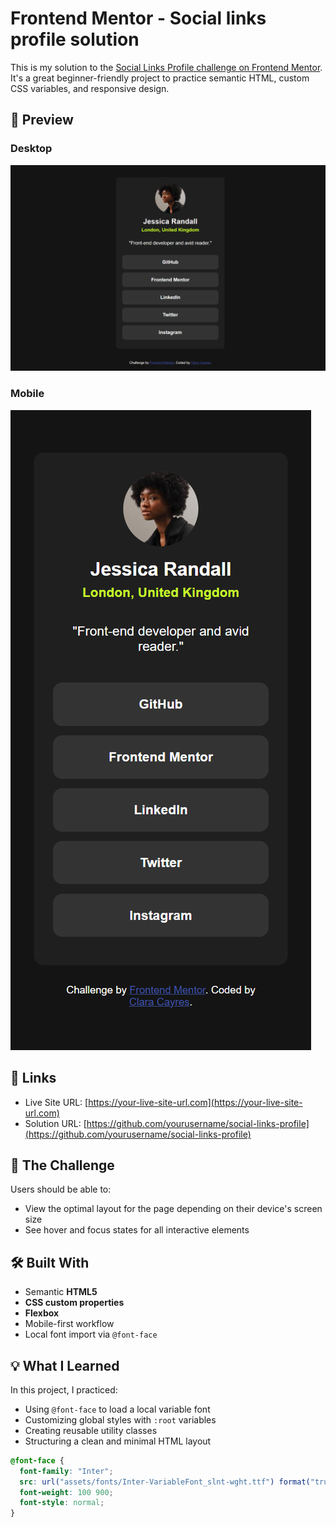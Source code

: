 # Frontend Mentor - Social links profile solution

This is my solution to the [Social Links Profile challenge on Frontend Mentor](https://www.frontendmentor.io/challenges/social-links-profile-UG32l9m6dQ). It's a great beginner-friendly project to practice semantic HTML, custom CSS variables, and responsive design.

## 📸 Preview

### Desktop
![Desktop](assets/images/desktop.png)

### Mobile
![Mobile](assets/images/mobile.png)

## 🔗 Links

- Live Site URL: [https://your-live-site-url.com](https://your-live-site-url.com)
- Solution URL: [https://github.com/yourusername/social-links-profile](https://github.com/yourusername/social-links-profile)

## 🚀 The Challenge

Users should be able to:

- View the optimal layout for the page depending on their device's screen size
- See hover and focus states for all interactive elements

## 🛠️ Built With

- Semantic **HTML5**
- **CSS custom properties**
- **Flexbox**
- Mobile-first workflow
- Local font import via `@font-face`

## 💡 What I Learned

In this project, I practiced:

- Using `@font-face` to load a local variable font
- Customizing global styles with `:root` variables
- Creating reusable utility classes
- Structuring a clean and minimal HTML layout

```css
@font-face {
  font-family: "Inter";
  src: url("assets/fonts/Inter-VariableFont_slnt-wght.ttf") format("truetype");
  font-weight: 100 900;
  font-style: normal;
}
